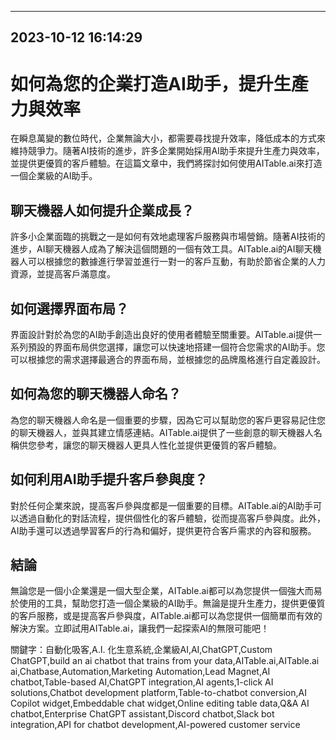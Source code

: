 

---------------------------------------------
2023-10-12 16:14:29
---------------------------------------------

# 如何為您的企業打造AI助手，提升生產力與效率

在瞬息萬變的數位時代，企業無論大小，都需要尋找提升效率，降低成本的方式來維持競爭力。隨著AI技術的進步，許多企業開始採用AI助手來提升生產力與效率，並提供更優質的客戶體驗。在這篇文章中，我們將探討如何使用AITable.ai來打造一個企業級的AI助手。

## 聊天機器人如何提升企業成長？

許多小企業面臨的挑戰之一是如何有效地處理客戶服務與市場營銷。隨著AI技術的進步，AI聊天機器人成為了解決這個問題的一個有效工具。AITable.ai的AI聊天機器人可以根據您的數據進行學習並進行一對一的客戶互動，有助於節省企業的人力資源，並提高客戶滿意度。

## 如何選擇界面布局？

界面設計對於為您的AI助手創造出良好的使用者體驗至關重要。AITable.ai提供一系列預設的界面布局供您選擇，讓您可以快速地搭建一個符合您需求的AI助手。您可以根據您的需求選擇最適合的界面布局，並根據您的品牌風格進行自定義設計。

## 如何為您的聊天機器人命名？

為您的聊天機器人命名是一個重要的步驟，因為它可以幫助您的客戶更容易記住您的聊天機器人，並與其建立情感連結。AITable.ai提供了一些創意的聊天機器人名稱供您參考，讓您的聊天機器人更具人性化並提供更優質的客戶體驗。

## 如何利用AI助手提升客戶參與度？

對於任何企業來說，提高客戶參與度都是一個重要的目標。AITable.ai的AI助手可以透過自動化的對話流程，提供個性化的客戶體驗，從而提高客戶參與度。此外，AI助手還可以透過學習客戶的行為和偏好，提供更符合客戶需求的內容和服務。

## 結論

無論您是一個小企業還是一個大型企業，AITable.ai都可以為您提供一個強大而易於使用的工具，幫助您打造一個企業級的AI助手。無論是提升生產力，提供更優質的客戶服務，或是提高客戶參與度，AITable.ai都可以為您提供一個簡單而有效的解決方案。立即試用AITable.ai，讓我們一起探索AI的無限可能吧！

關鍵字：自動化吸客,A.I. 化生意系統,企業級AI,AI,ChatGPT,Custom ChatGPT,build an ai chatbot that trains from your data,AITable.ai,AITable.ai ai,Chatbase,Automation,Marketing Automation,Lead Magnet,AI chatbot,Table-based AI,ChatGPT integration,AI agents,1-click AI solutions,Chatbot development platform,Table-to-chatbot conversion,AI Copilot widget,Embeddable chat widget,Online editing table data,Q&A AI chatbot,Enterprise ChatGPT assistant,Discord chatbot,Slack bot integration,API for chatbot development,AI-powered customer service
